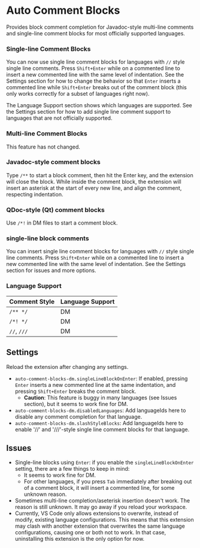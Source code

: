 # Auto Comment Blocks

Provides block comment completion for Javadoc-style multi-line comments and single-line comment blocks for most officially supported languages.

### Single-line Comment Blocks
You can now use single line comment blocks for languages with `//` style single line comments. Press `Shift+Enter` while on a commented line to insert a new commented line with the same level of indentation. See the Settings section for how to change the behavior so that `Enter` inserts a commented line while `Shift+Enter` breaks out of the comment block (this only works correctly for a subset of languages right now).

The Language Support section shows which languages are supported. See the Settings section for how to add single line comment support to languages that are not officially supported.

### Multi-line Comment Blocks
This feature has not changed.

### Javadoc-style comment blocks
Type `/**` to start a block comment, then hit the Enter key, and the extension will close the block. While inside the comment block, the extension will insert an asterisk at the start of every new line, and align the comment, respecting indentation.

### QDoc-style (Qt) comment blocks
Use `/*!` in DM files to start a comment block.

### single-line block comments
You can insert single line comment blocks for languages with `//` style single line comments. Press `Shift+Enter` while on a commented line to insert a new commented line with the same level of indentation. See the Settings section for issues and more options.

### Language Support

| Comment Style | Language Support |
| ------- | ------- |
| `/** */` | DM |
| `/*! */` | DM |
| `//`, `///` | DM |

## Settings

Reload the extension after changing any settings.

* `auto-comment-blocks-dm.singleLineBlockOnEnter`: If enabled, pressing `Enter` inserts a new commented line at the same indentation, and pressing `Shift+Enter` breaks the comment block.
  + **Caution**: This feature is buggy in many languages (see Issues section), but it seems to work fine for DM.
* `auto-comment-blocks-dm.disabledLanguages`: Add languageIds here to disable any comment completion for that language.
* `auto-comment-blocks-dm.slashStyleBlocks`: Add languageIds here to enable '//' and '///'-style single line comment blocks for that language.

## Issues

* Single-line blocks using `Enter`: if you enable the `singleLineBlockOnEnter` setting, there are a few things to keep in mind:
  + It seems to work fine for DM.
  + For other languages, if you press `Tab` immediately after breaking out of a comment block, it will insert a commented line, for some unknown reason.
* Sometimes multi-line completion/aseterisk insertion doesn't work. The reason is still unknown. It may go away if you reload your workspace.
* Currently, VS Code only allows extensions to overwrite, instead of modify, existing language configurations. This means that this extension may clash with another extension that overwrites the same language configurations, causing one or both not to work. In that case, uninstalling this extension is the only option for now.
